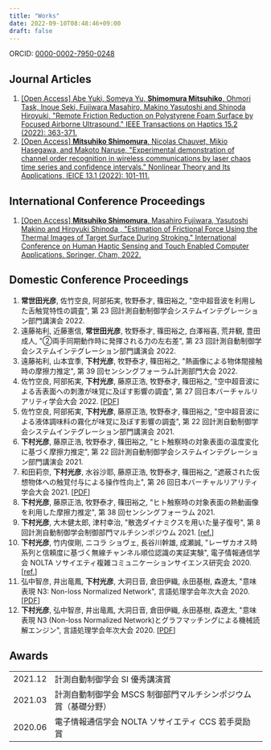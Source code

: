 ```yaml
---
title: "Works"
date: 2022-09-10T08:48:46+09:00
draft: false
---
```


ORCID: [0000-0002-7950-0248](https://orcid.org/0000-0002-7950-0248)

## Journal Articles

1. [[Open Access] Abe Yuki, Someya Yu, **Shimomura Mitsuhiko**, Ohmori Task, Inoue Seki, Fujiwara Masahiro, Makino Yasutoshi and Shinoda Hiroyuki, "Remote Friction Reduction on Polystyrene Foam Surface by Focused Airborne Ultrasound." IEEE Transactions on Haptics 15.2 (2022): 363-371.](https://doi.org/10.1109/TOH.2022.3148004)
1. [[Open Access] **Mitsuhiko Shimomura**, Nicolas Chauvet, Mikio Hasegawa, and Makoto Naruse, "Experimental demonstration of channel order recognition in wireless communications by laser chaos time series and confidence intervals." Nonlinear Theory and Its Applications, IEICE 13.1 (2022): 101-111.](https://doi.org/10.1587/nolta.13.101)

## International Conference Proceedings

1. [[Open Access] **Mitsuhiko Shimomura**, Masahiro Fujiwara, Yasutoshi Makino and Hiroyuki Shinoda , "Estimation of Frictional Force Using the Thermal Images of Target Surface During Stroking." International Conference on Human Haptic Sensing and Touch Enabled Computer Applications. Springer, Cham, 2022.](https://doi.org/10.1007/978-3-031-06249-0_27)

## Domestic Conference Proceedings

1. **常世田光彦**, 佐竹空良, 阿部拓実, 牧野泰才, 篠田裕之, "空中超音波を利用した舌触覚特性の調査", 第 23 回計測自動制御学会システムインテグレーション部門講演会 2022.
1. 遠藤祐利, 近藤憲信, **常世田光彦**, 牧野泰才, 篠田裕之, 白澤裕喜, 荒井観, 豊田成人, "②両手同期動作時に発揮される力の左右差", 第 23 回計測自動制御学会システムインテグレーション部門講演会 2022.
1. 遠藤祐利, 山本宜季, **下村光彦**, 牧野泰才, 篠田裕之, "熱画像による物体間接触時の摩擦力推定", 第 39 回センシングフォーラム計測部門大会 2022.
1. 佐竹空良, 阿部拓実, **下村光彦**, 藤原正浩, 牧野泰才, 篠田裕之, "空中超音波による舌表面への刺激が味覚に及ぼす影響の調査", 第 27 回日本バーチャルリアリティ学会大会 2022. [[PDF](https://conference.vrsj.org/ac2022/program/doc/3E5-3.pdf)]
1. 佐竹空良, 阿部拓実, **下村光彦**, 藤原正浩, 牧野泰才, 篠田裕之, "空中超音波による液体調味料の霧化が味覚に及ぼす影響の調査", 第 22 回計測自動制御学会システムインテグレーション部門講演会 2021.
1. **下村光彦**, 藤原正浩, 牧野泰才, 篠田裕之, "ヒト触察時の対象表面の温度変化に基づく摩擦力推定", 第 22 回計測自動制御学会システムインテグレーション部門講演会 2021.
1. 和田莉奈, **下村光彦**, 水谷沙耶, 藤原正浩, 牧野泰才, 篠田裕之, "遮蔽された仮想物体への触覚付与による操作性向上", 第 26 回日本バーチャルリアリティ学会大会 2021. [[PDF](https://conference.vrsj.org/ac2021/program/doc/2E2-6.pdf)]
1. **下村光彦**, 藤原正浩, 牧野泰才, 篠田裕之, "ヒト触察時の対象表面の熱動画像を利用した摩擦力推定", 第 38 回センシングフォーラム 2021.
1. **下村光彦**, 大木健太郎, 津村幸治, "散逸ダイナミクスを用いた量子復号", 第 8 回計測自動制御学会制御部門マルチシンポジウム 2021. [[ref.](http://mscs2021.sice-ctrl.jp/gakkai/sice-ctrl/temporary/program.html)]
1. **下村光彦**, 竹内俊剛, ニコラ ショヴェ, 長谷川幹雄, 成瀬誠, "レーザカオス時系列と信頼度に基づく無線チャンネル順位認識の実証実験", 電子情報通信学会 NOLTA ソサイエティ複雑コミュニケーションサイエンス研究会 2020. [[ref.](https://ken.ieice.org/ken/paper/2020060581yF/)]
1. 弘中智彦, 井出竜鳳, **下村光彦**, 大洞日音, 倉田伊織, 永田基樹, 森遼太, "意味表現 N3: Non-loss Normalized Network", 言語処理学会年次大会 2020. [[PDF](https://www.anlp.jp/proceedings/annual_meeting/2020/pdf_dir/C6-1.pdf)]
1. **下村光彦**, 弘中智彦, 井出竜鳳, 大洞日音, 倉田伊織, 永田基樹, 森遼太, "意味表現 N3 (Non-loss Normalized Network)とグラフマッチングによる機械読解エンジン", 言語処理学会年次大会 2020. [[PDF](https://www.anlp.jp/proceedings/annual_meeting/2020/pdf_dir/C6-2.pdf)]

## Awards

|         |                                                                |
| :------ | :------------------------------------------------------------- |
| 2021.12 | 計測自動制御学会 SI 優秀講演賞                                 |
| 2021.03 | 計測自動制御学会 MSCS 制御部門マルチシンポジウム賞（基礎分野） |
| 2020.06 | 電子情報通信学会 NOLTA ソサイエティ CCS 若手奨励賞             |
